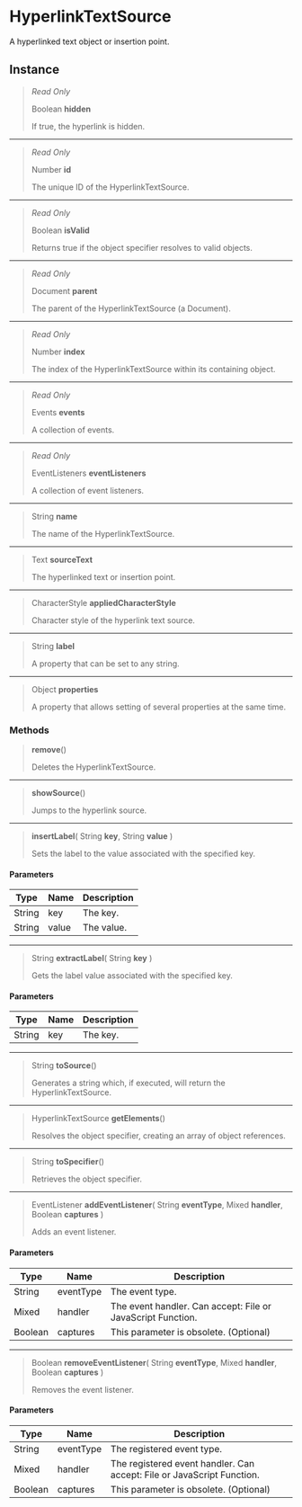 # HyperlinkTextSource
A hyperlinked text object or insertion point.

## Instance
> *Read Only* 
> 
> Boolean **hidden** 
>
> If true, the hyperlink is hidden.
*** 
> *Read Only* 
> 
> Number **id** 
>
> The unique ID of the HyperlinkTextSource.
*** 
> *Read Only* 
> 
> Boolean **isValid** 
>
> Returns true if the object specifier resolves to valid objects.
*** 
> *Read Only* 
> 
> Document **parent** 
>
> The parent of the HyperlinkTextSource (a Document).
*** 
> *Read Only* 
> 
> Number **index** 
>
> The index of the HyperlinkTextSource within its containing object.
*** 
> *Read Only* 
> 
> Events **events** 
>
> A collection of events.
*** 
> *Read Only* 
> 
> EventListeners **eventListeners** 
>
> A collection of event listeners.
*** 
> String **name** 
>
> The name of the HyperlinkTextSource.
*** 
> Text **sourceText** 
>
> The hyperlinked text or insertion point.
*** 
> CharacterStyle **appliedCharacterStyle** 
>
> Character style of the hyperlink text source.
*** 
> String **label** 
>
> A property that can be set to any string.
*** 
> Object **properties** 
>
> A property that allows setting of several properties at the same time.

### Methods
> **remove**()
> 
> Deletes the HyperlinkTextSource.
*** 
> **showSource**()
> 
> Jumps to the hyperlink source.
*** 
> **insertLabel**( String **key**, String **value** )
> 
> Sets the label to the value associated with the specified key.
#### Parameters
| Type | Name | Description |
|---|---|---|
| String | key | The key. |
| String | value | The value. |

*** 
> String **extractLabel**( String **key** )
> 
> Gets the label value associated with the specified key.
#### Parameters
| Type | Name | Description |
|---|---|---|
| String | key | The key. |

*** 
> String **toSource**()
> 
> Generates a string which, if executed, will return the HyperlinkTextSource.
*** 
> HyperlinkTextSource **getElements**()
> 
> Resolves the object specifier, creating an array of object references.
*** 
> String **toSpecifier**()
> 
> Retrieves the object specifier.
*** 
> EventListener **addEventListener**( String **eventType**, Mixed **handler**, Boolean **captures** )
> 
> Adds an event listener.
#### Parameters
| Type | Name | Description |
|---|---|---|
| String | eventType | The event type. |
| Mixed | handler | The event handler. Can accept: File or JavaScript Function. |
| Boolean | captures | This parameter is obsolete. (Optional) |

*** 
> Boolean **removeEventListener**( String **eventType**, Mixed **handler**, Boolean **captures** )
> 
> Removes the event listener.
#### Parameters
| Type | Name | Description |
|---|---|---|
| String | eventType | The registered event type. |
| Mixed | handler | The registered event handler. Can accept: File or JavaScript Function. |
| Boolean | captures | This parameter is obsolete. (Optional) |


